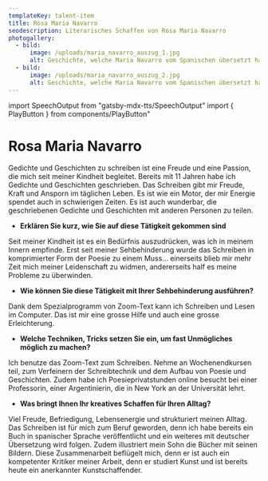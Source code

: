 ```yaml
---
templateKey: talent-item
title: Rosa Maria Navarro
seodescription: Literarisches Schaffen von Rosa Maria Navarro
photogallery:
  - bild:
      image: /uploads/maria_navarro_auszug_1.jpg
      alt: Geschichte, welche Maria Navarro vom Spanischen übersetzt hat.
  - bild:
      image: /uploads/maria_navarro_auszug_2.jpg
      alt: Geschichte, welche Maria Navarro vom Spanischen übersetzt hat.
---
```

import SpeechOutput from "gatsby-mdx-tts/SpeechOutput"
import { PlayButton } from components/PlayButton"

<SpeechOutput id="talent-maria-navarro" customPlayButton={PlayButton}>

# Rosa Maria Navarro

Gedichte und Geschichten zu schreiben ist eine Freude und eine Passion, die mich seit meiner Kindheit begleitet. Bereits mit 11 Jahren habe ich Gedichte und Geschichten geschrieben. Das Schreiben gibt mir Freude, Kraft und Ansporn im täglichen Leben. Es ist wie ein Motor, der mir Energie spendet auch in schwierigen Zeiten. Es ist auch wunderbar, die geschriebenen Gedichte und Geschichten mit anderen Personen zu teilen.
 
* **Erklären Sie kurz, wie Sie auf diese Tätigkeit gekommen sind**

Seit meiner Kindheit ist es ein Bedürfnis auszudrücken, was ich in meinem Innern empfinde. Erst seit meiner Sehbehinderung wurde das Schreiben in komprimierter Form der Poesie zu einem Muss… einerseits blieb mir mehr Zeit mich meiner Leidenschaft zu widmen, andererseits half es meine Probleme zu überwinden.

* **Wie können Sie diese Tätigkeit mit Ihrer Sehbehinderung ausführen?**

Dank dem Spezialprogramm von Zoom-Text kann ich Schreiben und Lesen im Computer. Das ist mir eine grosse Hilfe und auch eine grosse Erleichterung.

* **Welche Techniken, Tricks setzen Sie ein, um fast Unmögliches möglich zu machen?**

Ich benutze das Zoom-Text zum Schreiben. Nehme an Wochenendkursen teil, zum Verfeinern der Schreibtechnik und dem Aufbau von Poesie und Geschichten. Zudem habe ich Poesieprivatstunden online besucht bei einer Professorin, einer Argentinierin, die in New York an der Universität lehrt.

* **Was bringt Ihnen Ihr kreatives Schaffen für Ihren Alltag?**

Viel Freude, Befriedigung, Lebensenergie und strukturiert meinen Alltag. Das Schreiben ist für mich zum Beruf geworden, denn ich habe bereits ein Buch in spanischer Sprache veröffentlicht und ein weiteres mit deutscher Übersetzung wird folgen. Zudem illustriert mein Sohn die Bücher mit seinen Bildern. Diese Zusammenarbeit beflügelt mich, denn er ist auch ein kompetenter Kritiker meiner Arbeit, denn er studiert Kunst und ist bereits heute ein anerkannter Kunstschaffender.

</SpeechOutput>